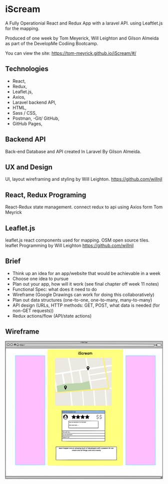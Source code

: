 
# iScream
A Fully Operationial React and Redux App with a laravel API. using Leaftlet.js for the mapping.

Produced of one week by Tom Meyerick, Will Leighton and Gilson Almeida as part of the DevelopMe Codiing Bootcamp. 

You can view the site: 
https://tom-meyrick.github.io/iScream/#/

## Technologies
- React,
- Redux,
- Leaflet.js,
- Axios,
- Laravel backend API,
- HTML,
- Sass / CSS,
- Postman,
-Git/ GitHub,
- GitHub Pages,

## Backend API

Back-end Database and API created In Laravel By Gilson Almeida.

## UX and Design

UI, layout wireframing and styling by Will Leighton.
https://github.com/willnjl

## React, Redux Programing
React-Redux state management. connect redux to api using Axios form Tom Meyrick
## Leaflet.js
leaflet.js react components used for mapping. OSM open source tiles. leaflet Programming by Will Leighton
https://github.com/willnjl



## Brief

* Think up an idea for an app/website that would be     achievable in a week
* Choose one idea to pursue
* Plan out your app, how will it work (see final chapter off week 11 notes)
* Functional Spec: what does it need to do
* Wireframe (Google Drawings can work for doing this collaboratively)
* Plan out data structures (one-to-one, one-to-many, many-to-many)
* API design (URLs, HTTP methods: GET, POST, what data is needed (for non-GET requests))
* Redux actions/flow (API/state actions)


## Wireframe

![Wireframe](https://github.com/tom-meyrick/iScream/blob/master/src/assets/Wireframe.png?raw=true)
